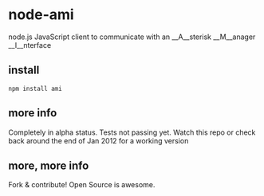 # node-ami

node.js JavaScript client to communicate with an __A__sterisk __M__anager __I__nterface

## install

`npm install ami`

## more info

Completely in alpha status. Tests not passing yet. Watch this repo or check back around the end of Jan 2012 for a working version

## more, more info

Fork & contribute! Open Source is awesome.

